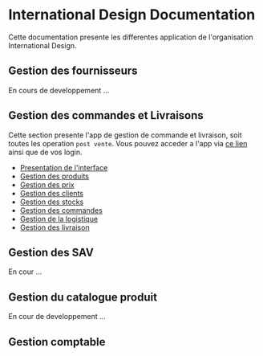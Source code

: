 # International Design Documentation

Cette documentation presente les differentes application de l'organisation International Design. 

## Gestion des fournisseurs

En cours de developpement ...

## Gestion des commandes et Livraisons

Cette section presente l'app de gestion de commande et livraison, soit toutes les operation `post vente`.
Vous pouvez acceder a l'app via [ce lien](https://idlogistics.zohocreatorportal.com/) ainsi que de vos login.

* [Presentation de l'interface](orders_and_delivery/interface.md)
* [Gestion des produits](orders_and_delivery/products.md)
* [Gestion des prix](orders_and_delivery/prices.md)
* [Gestion des clients](orders_and_delivery/clients.md)
* [Gestion des stocks](orders_and_delivery/stocks.md)
* [Gestion des commandes](orders_and_delivery/orders.md)
* [Gestion de la logistique](orders_and_delivery/logistics.md)
* [Gestion des livraison](orders_and_delivery/delivery.md)

## Gestion des SAV

En cour ...

## Gestion du catalogue produit

En cour de developpement ...

## Gestion comptable
